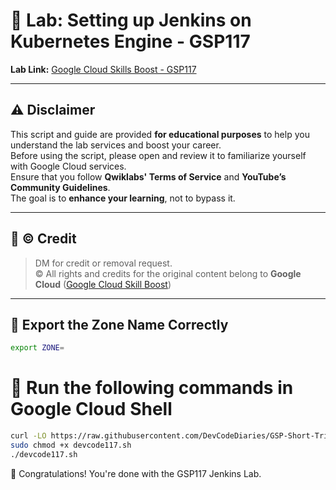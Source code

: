 
# 🚀 Lab: Setting up Jenkins on Kubernetes Engine - GSP117

**Lab Link:** [Google Cloud Skills Boost - GSP117](https://www.cloudskillsboost.google/focuses/1776?parent=catalog)  

---

## ⚠️ Disclaimer

This script and guide are provided **for educational purposes** to help you understand the lab services and boost your career.  
Before using the script, please open and review it to familiarize yourself with Google Cloud services.  
Ensure that you follow **Qwiklabs' Terms of Service** and **YouTube’s Community Guidelines**.  
The goal is to **enhance your learning**, not to bypass it.

---

## 🙏 © Credit

> DM for credit or removal request.  
> © All rights and credits for the original content belong to **Google Cloud** ([Google Cloud Skill Boost](https://www.cloudskillsboost.google/))

---

## 🚨 Export the Zone Name Correctly

```bash
export ZONE=

```
# 🧪 Run the following commands in Google Cloud Shell
```bash
curl -LO https://raw.githubusercontent.com/DevCodeDiaries/GSP-Short-Trick/master/Setting%20up%20Jenkins%20on%20Kubernetes%20Engine/devcode117.sh
sudo chmod +x devcode117.sh
./devcode117.sh
```
🥳 Congratulations! You're done with the GSP117 Jenkins Lab.
